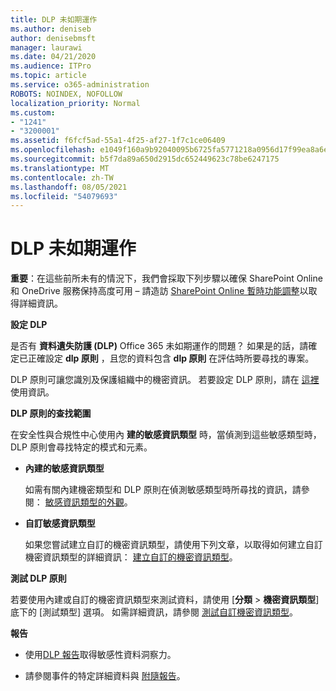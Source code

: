 ```yaml
---
title: DLP 未如期運作
ms.author: deniseb
author: denisebmsft
manager: laurawi
ms.date: 04/21/2020
ms.audience: ITPro
ms.topic: article
ms.service: o365-administration
ROBOTS: NOINDEX, NOFOLLOW
localization_priority: Normal
ms.custom:
- "1241"
- "3200001"
ms.assetid: f6fcf5ad-55a1-4f25-af27-1f7c1ce06409
ms.openlocfilehash: e1049f160a9b92040095b6725fa5771218a0956d17f99ea8a6e9cc279e7c73f6
ms.sourcegitcommit: b5f7da89a650d2915dc652449623c78be6247175
ms.translationtype: MT
ms.contentlocale: zh-TW
ms.lasthandoff: 08/05/2021
ms.locfileid: "54079693"
---
```

# <a name="dlp-not-working-as-expected"></a>DLP 未如期運作

**重要**：在這些前所未有的情況下，我們會採取下列步驟以確保 SharePoint Online 和 OneDrive 服務保持高度可用 – 請造訪 [SharePoint Online 暫時功能調整](https://aka.ms/ODSPAdjustments)以取得詳細資訊。

 **設定 DLP**

是否有 **資料遺失防護 (DLP)** Office 365 未如期運作的問題？ 如果是的話，請確定已正確設定 **dlp 原則** ，且您的資料包含 **dlp 原則** 在評估時所要尋找的專案。
  
DLP 原則可讓您識別及保護組織中的機密資訊。 若要設定 DLP 原則，請在 [這裡](https://docs.microsoft.com/microsoft-365/compliance/create-a-dlp-policy-from-a-template)使用資訊。
  
 **DLP 原則的查找範圍**
  
在安全性與合規性中心使用內 **建的敏感資訊類型** 時，當偵測到這些敏感類型時，DLP 原則會尋找特定的模式和元素。
  
- **內建的敏感資訊類型**

    如需有關內建機密類型和 DLP 原則在偵測敏感類型時所尋找的資訊，請參閱： [敏感資訊類型的外觀](https://docs.microsoft.com/microsoft-365/compliance/sensitive-information-type-entity-definitions)。

- **自訂敏感資訊類型**

    如果您嘗試建立自訂的機密資訊類型，請使用下列文章，以取得如何建立自訂機密資訊類型的詳細資訊： [建立自訂的機密資訊類型](https://docs.microsoft.com/microsoft-365/compliance/create-a-custom-sensitive-information-type)。

**測試 DLP 原則**

若要使用內建或自訂的機密資訊類型來測試資料，請使用 [**分類**   >  **機密資訊類型**] 底下的 [測試類型] 選項。 如需詳細資訊，請參閱 [測試自訂機密資訊類型](https://docs.microsoft.com/microsoft-365/compliance/create-a-custom-sensitive-information-type#create-custom-sensitive-information-types-in-the-security--compliance-center)。

 **報告**
  
- 使用[DLP 報告](https://docs.microsoft.com/microsoft-365/compliance/data-loss-prevention-policies#dlp-reports)取得敏感性資料洞察力。

- 請參閱事件的特定詳細資料與 [附隨報告](https://docs.microsoft.com/microsoft-365/compliance/data-loss-prevention-policies#incident-reports)。
